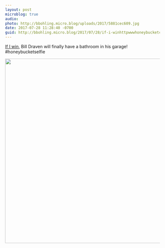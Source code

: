 ```yaml
---
layout: post
microblog: true
audio: 
photo: http://bbohling.micro.blog/uploads/2017/5881cec609.jpg
date: 2017-07-28 11:28:40 -0700
guid: http://bbohling.micro.blog/2017/07/28/if-i-winhttpwwwhoneybucketcomcontestasp.html
---
```

[If I win](http://www.honeybucket.com/contest.asp), Bill Draven will finally have a bathroom in his garage! #honeybucketselfie

<img src="http://bbohling.micro.blog/uploads/2017/5881cec609.jpg" width="600" height="600" style="height: auto" />

